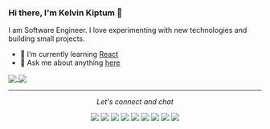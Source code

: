 ### Hi there, I'm Kelvin Kiptum 👋
I am Software Engineer. I love experimenting with new technologies and building small projects.

- 🏫 I’m currently learning <a href='https://reactjs.org/' target='_blank'>React</a>
- 💬 Ask me about anything <a href='https://github.com/kelvink96/kelvink96/issues' target='_blank'>here</a>

<a href="https://github.com/kelvink96/github-readme-stats">
  <img align="center" src="https://github-readme-stats.vercel.app/api?username=kelvink96&theme=highcontrast&show_icons=true&count_private=true" />
</a>
<a href="https://github.com/kelvink96/github-readme-stats">
  <img align="center" src="https://github-readme-stats.vercel.app/api/top-langs/?username=kelvink96&theme=highcontrast&layout=compact" />
</a>

<hr>
<p align="center">
  <i>Let's connect and chat</i>
<p align="center">
    <a href="https://twitter.com/kelvink_96" alt="Twitter"><img src="https://github.com/imdhruv99/imdhruv99/blob/master/readme/twitter.png"></a>
    <a href="https://www.linkedin.com/in/kelvink96" alt="Linkedin"><img src="https://github.com/imdhruv99/imdhruv99/blob/master/readme/linkedin.png"></a>
    <a href="https://www.instagram.com/kelvink_96" alt="Instagram"><img src="https://github.com/imdhruv99/imdhruv99/blob/master/readme/insta.png"></a>
    <a href="https://www.behance.net/kelvink96" alt="Behance"><img src="https://github.com/imdhruv99/imdhruv99/blob/master/readme/behance.png"></a>
    <a href="https://dribbble.com/kelvink96" alt="Dribble"><img src="https://github.com/imdhruv99/imdhruv99/blob/master/readme/dribbble.png"></a>
    <a href="https://www.facebook.com/kelvinkk96" alt="Facebook"><img src="https://github.com/imdhruv99/imdhruv99/blob/master/readme/facebook.png"></a>
    <a href="https://github.com/kelvink96" alt="GitHub"><img src="https://github.com/imdhruv99/imdhruv99/blob/master/readme/github.png"></a>
    <a href="https://dev.to/kelvink96" alt="Dev"><img src="https://github.com/imdhruv99/imdhruv99/blob/master/readme/dev.png"></a>
    <a href="https://medium.com/@kelvink96" alt="Medium"><img src="https://github.com/imdhruv99/imdhruv99/blob/master/readme/medium.png"></a>
</p>
